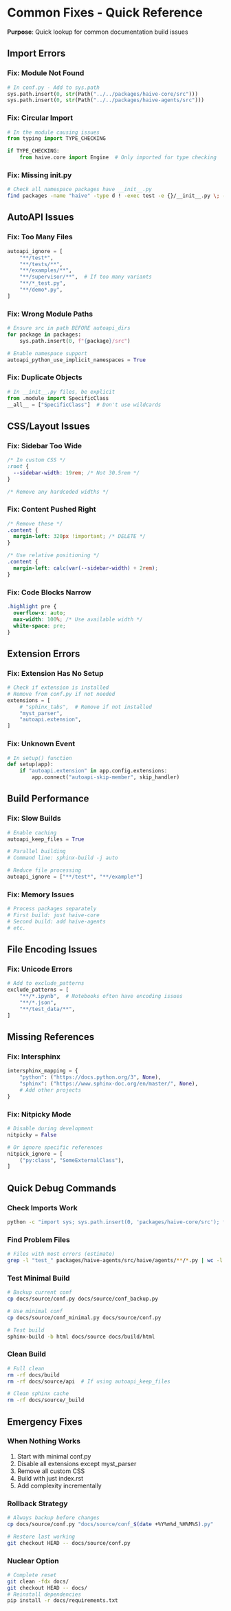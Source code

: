 # Common Fixes - Quick Reference

**Purpose**: Quick lookup for common documentation build issues

## Import Errors

### Fix: Module Not Found

```python
# In conf.py - Add to sys.path
sys.path.insert(0, str(Path("../../packages/haive-core/src")))
sys.path.insert(0, str(Path("../../packages/haive-agents/src")))
```

### Fix: Circular Import

```python
# In the module causing issues
from typing import TYPE_CHECKING

if TYPE_CHECKING:
    from haive.core import Engine  # Only imported for type checking
```

### Fix: Missing **init**.py

```bash
# Check all namespace packages have __init__.py
find packages -name "haive" -type d ! -exec test -e {}/__init__.py \; -print
```

## AutoAPI Issues

### Fix: Too Many Files

```python
autoapi_ignore = [
    "**/test*",
    "**/tests/**",
    "**/examples/**",
    "**/supervisor/**",  # If too many variants
    "**/*_test.py",
    "**/demo*.py",
]
```

### Fix: Wrong Module Paths

```python
# Ensure src in path BEFORE autoapi_dirs
for package in packages:
    sys.path.insert(0, f"{package}/src")

# Enable namespace support
autoapi_python_use_implicit_namespaces = True
```

### Fix: Duplicate Objects

```python
# In __init__.py files, be explicit
from .module import SpecificClass
__all__ = ["SpecificClass"]  # Don't use wildcards
```

## CSS/Layout Issues

### Fix: Sidebar Too Wide

```css
/* In custom CSS */
:root {
  --sidebar-width: 19rem; /* Not 30.5rem */
}

/* Remove any hardcoded widths */
```

### Fix: Content Pushed Right

```css
/* Remove these */
.content {
  margin-left: 320px !important; /* DELETE */
}

/* Use relative positioning */
.content {
  margin-left: calc(var(--sidebar-width) + 2rem);
}
```

### Fix: Code Blocks Narrow

```css
.highlight pre {
  overflow-x: auto;
  max-width: 100%; /* Use available width */
  white-space: pre;
}
```

## Extension Errors

### Fix: Extension Has No Setup

```python
# Check if extension is installed
# Remove from conf.py if not needed
extensions = [
    # "sphinx_tabs",  # Remove if not installed
    "myst_parser",
    "autoapi.extension",
]
```

### Fix: Unknown Event

```python
# In setup() function
def setup(app):
    if "autoapi.extension" in app.config.extensions:
        app.connect("autoapi-skip-member", skip_handler)
```

## Build Performance

### Fix: Slow Builds

```python
# Enable caching
autoapi_keep_files = True

# Parallel building
# Command line: sphinx-build -j auto

# Reduce file processing
autoapi_ignore = ["**/test*", "**/example*"]
```

### Fix: Memory Issues

```python
# Process packages separately
# First build: just haive-core
# Second build: add haive-agents
# etc.
```

## File Encoding Issues

### Fix: Unicode Errors

```python
# Add to exclude_patterns
exclude_patterns = [
    "**/*.ipynb",  # Notebooks often have encoding issues
    "**/*.json",
    "**/test_data/**",
]
```

## Missing References

### Fix: Intersphinx

```python
intersphinx_mapping = {
    "python": ("https://docs.python.org/3", None),
    "sphinx": ("https://www.sphinx-doc.org/en/master/", None),
    # Add other projects
}
```

### Fix: Nitpicky Mode

```python
# Disable during development
nitpicky = False

# Or ignore specific references
nitpick_ignore = [
    ("py:class", "SomeExternalClass"),
]
```

## Quick Debug Commands

### Check Imports Work

```bash
python -c "import sys; sys.path.insert(0, 'packages/haive-core/src'); from haive.core import *; print('✅ Success')"
```

### Find Problem Files

```bash
# Files with most errors (estimate)
grep -l "test_" packages/haive-agents/src/haive/agents/**/*.py | wc -l
```

### Test Minimal Build

```bash
# Backup current conf
cp docs/source/conf.py docs/source/conf_backup.py

# Use minimal conf
cp docs/source/conf_minimal.py docs/source/conf.py

# Test build
sphinx-build -b html docs/source docs/build/html
```

### Clean Build

```bash
# Full clean
rm -rf docs/build
rm -rf docs/source/api  # If using autoapi_keep_files

# Clean sphinx cache
rm -rf docs/source/_build
```

## Emergency Fixes

### When Nothing Works

1. Start with minimal conf.py
2. Disable all extensions except myst_parser
3. Remove all custom CSS
4. Build with just index.rst
5. Add complexity incrementally

### Rollback Strategy

```bash
# Always backup before changes
cp docs/source/conf.py "docs/source/conf_$(date +%Y%m%d_%H%M%S).py"

# Restore last working
git checkout HEAD -- docs/source/conf.py
```

### Nuclear Option

```bash
# Complete reset
git clean -fdx docs/
git checkout HEAD -- docs/
# Reinstall dependencies
pip install -r docs/requirements.txt
```
